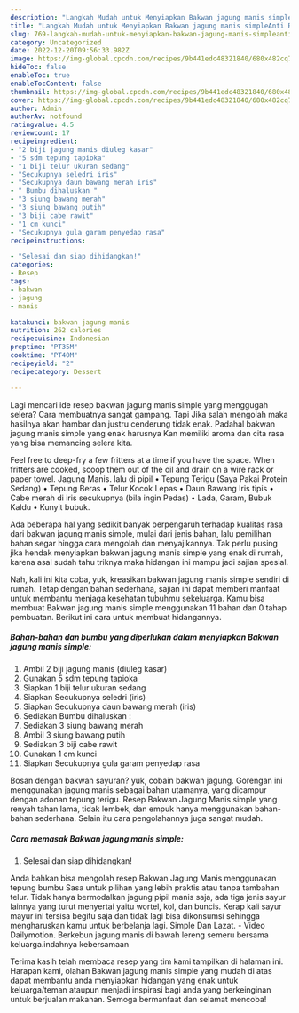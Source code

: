 ```yaml
---
description: "Langkah Mudah untuk Menyiapkan Bakwan jagung manis simpleAnti Ribet"
title: "Langkah Mudah untuk Menyiapkan Bakwan jagung manis simpleAnti Ribet"
slug: 769-langkah-mudah-untuk-menyiapkan-bakwan-jagung-manis-simpleanti-ribet
category: Uncategorized
date: 2022-12-20T09:56:33.982Z
image: https://img-global.cpcdn.com/recipes/9b441edc48321840/680x482cq70/bakwan-jagung-manis-simple-foto-resep-utama.jpg
hideToc: false
enableToc: true
enableTocContent: false
thumbnail: https://img-global.cpcdn.com/recipes/9b441edc48321840/680x482cq70/bakwan-jagung-manis-simple-foto-resep-utama.jpg
cover: https://img-global.cpcdn.com/recipes/9b441edc48321840/680x482cq70/bakwan-jagung-manis-simple-foto-resep-utama.jpg
author: Admin
authorAv: notfound
ratingvalue: 4.5
reviewcount: 17
recipeingredient:
- "2 biji jagung manis diuleg kasar"
- "5 sdm tepung tapioka"
- "1 biji telur ukuran sedang"
- "Secukupnya seledri iris"
- "Secukupnya daun bawang merah iris"
- " Bumbu dihaluskan "
- "3 siung bawang merah"
- "3 siung bawang putih"
- "3 biji cabe rawit"
- "1 cm kunci"
- "Secukupnya gula garam penyedap rasa"
recipeinstructions:

- "Selesai dan siap dihidangkan!"
categories:
- Resep
tags:
- bakwan
- jagung
- manis

katakunci: bakwan jagung manis 
nutrition: 262 calories
recipecuisine: Indonesian
preptime: "PT35M"
cooktime: "PT40M"
recipeyield: "2"
recipecategory: Dessert

---
```



Lagi mencari ide resep bakwan jagung manis simple yang menggugah selera? Cara membuatnya sangat gampang. Tapi Jika salah mengolah maka hasilnya akan hambar dan justru cenderung tidak enak. Padahal bakwan jagung manis simple yang enak harusnya Kan memiliki aroma dan cita rasa yang bisa memancing selera kita.


Feel free to deep-fry a few fritters at a time if you have the space. When fritters are cooked, scoop them out of the oil and drain on a wire rack or paper towel. Jagung Manis. lalu di pipil • Tepung Terigu (Saya Pakai Protein Sedang) • Tepung Beras • Telur Kocok Lepas • Daun Bawang Iris tipis • Cabe merah di iris secukupnya (bila ingin Pedas) • Lada, Garam, Bubuk Kaldu • Kunyit bubuk.

Ada beberapa hal yang sedikit banyak berpengaruh terhadap kualitas rasa dari bakwan jagung manis simple, mulai dari jenis bahan, lalu pemilihan bahan segar hingga cara mengolah dan menyajikannya. Tak perlu pusing jika hendak menyiapkan bakwan jagung manis simple yang enak di rumah, karena asal sudah tahu triknya maka hidangan ini mampu jadi sajian spesial.


Nah, kali ini kita coba, yuk, kreasikan bakwan jagung manis simple sendiri di rumah. Tetap dengan bahan sederhana, sajian ini dapat memberi manfaat untuk membantu menjaga kesehatan tubuhmu sekeluarga. Kamu bisa membuat Bakwan jagung manis simple menggunakan 11 bahan dan 0 tahap pembuatan. Berikut ini cara untuk membuat hidangannya.

<!--inarticleads1-->

##### Bahan-bahan dan bumbu yang diperlukan dalam menyiapkan Bakwan jagung manis simple:

1. Ambil 2 biji jagung manis (diuleg kasar)
1. Gunakan 5 sdm tepung tapioka
1. Siapkan 1 biji telur ukuran sedang
1. Siapkan Secukupnya seledri (iris)
1. Siapkan Secukupnya daun bawang merah (iris)
1. Sediakan  Bumbu dihaluskan :
1. Sediakan 3 siung bawang merah
1. Ambil 3 siung bawang putih
1. Sediakan 3 biji cabe rawit
1. Gunakan 1 cm kunci
1. Siapkan Secukupnya gula garam penyedap rasa


Bosan dengan bakwan sayuran? yuk, cobain bakwan jagung. Gorengan ini menggunakan jagung manis sebagai bahan utamanya, yang dicampur dengan adonan tepung terigu. Resep Bakwan Jagung Manis simple yang renyah tahan lama, tidak lembek, dan empuk hanya menggunakan bahan-bahan sederhana. Selain itu cara pengolahannya juga sangat mudah. 

<!--inarticleads2-->

##### Cara memasak Bakwan jagung manis simple:


1. Selesai dan siap dihidangkan!

Anda bahkan bisa mengolah resep Bakwan Jagung Manis menggunakan tepung bumbu Sasa untuk pilihan yang lebih praktis atau tanpa tambahan telur. Tidak hanya bermodalkan jagung pipil manis saja, ada tiga jenis sayur lainnya yang turut menyertai yaitu wortel, kol, dan buncis. Kerap kali sayur mayur ini tersisa begitu saja dan tidak lagi bisa dikonsumsi sehingga mengharuskan kamu untuk berbelanja lagi. Simple Dan Lazat. - Video Dailymotion. Berkebun jagung manis di bawah lereng semeru bersama keluarga.indahnya kebersamaan 

Terima kasih telah membaca resep yang tim kami tampilkan di halaman ini. Harapan kami, olahan Bakwan jagung manis simple yang mudah di atas dapat membantu anda menyiapkan hidangan yang enak untuk keluarga/teman ataupun menjadi inspirasi bagi anda yang berkeinginan untuk berjualan makanan. Semoga bermanfaat dan selamat mencoba!
